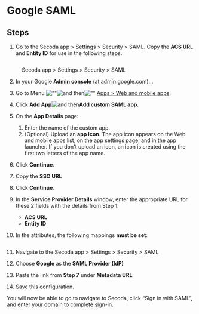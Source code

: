 # Google SAML

## Steps

1. Go to the Secoda app > Settings > Security > SAML. Copy the **ACS UR**L and **Entity ID** for use in the following steps.

<figure><img src="../.gitbook/assets/Screenshot 2025-04-23 at 10.43.53 AM (1).png" alt=""><figcaption><p>Secoda app > Settings > Security > SAML</p></figcaption></figure>

2. In your Google **Admin console** (at admin.google.com)...
3. Go to Menu ![""](https://storage.googleapis.com/support-kms-prod/JxKYG9DqcsormHflJJ8Z8bHuyVI5YheC0lAp)![and then](https://storage.googleapis.com/support-kms-prod/Th2Tx0uwPMOhsMPn7nRXMUo3vs6J0pto2DTn)![""](https://storage.googleapis.com/support-kms-prod/ocGtUSENh4QebLpvZcmLcNRZyaTBcolMRSyl) [Apps > Web and mobile apps](https://admin.google.com/ac/apps/unified).
4. Click **Add App**![and then](https://lh3.googleusercontent.com/QbWcYKta5vh_4-OgUeFmK-JOB0YgLLoGh69P478nE6mKdfpWQniiBabjF7FVoCVXI0g=h36)**Add custom SAML app**.
5. On the **App Details** page:
   1. Enter the name of the custom app.
   2. (Optional) Upload an **app icon**. The app icon appears on the Web and mobile apps list, on the app settings page, and in the app launcher. If you don't upload an icon, an icon is created using the first two letters of the app name.
6. Click **Continue**.
7. Copy the **SSO URL**
8. Click **Continue**.
9. In the **Service Provider Details** window, enter the appropriate URL for these 2 fields with the details from Step 1.
   * **ACS URL**
   * **Entity ID**
10. In the attributes, the following mappings **must be set**:

    <figure><img src="https://secoda-public-media-assets.s3.amazonaws.com/1beaba43-f923-45b8-88a1-044e9e723b9f.png" alt=""><figcaption></figcaption></figure>
11. Navigate to the Secoda app > Settings > Security > SAML
12. Choose **Google** as the **SAML Provider (IdP)**
13. Paste the link from **Step 7** under **Metadata URL**
14. Save this configuration.

You will now be able to go to navigate to Secoda, click “Sign in with SAML”, and enter your domain to complete sign-in.
